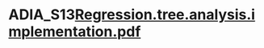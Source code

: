 # ADIA_S13[Regression.tree.analysis.implementation.pdf](https://github.com/ICF-Analytics/ADIA_S13/files/9456975/Regression.tree.analysis.implementation.pdf)
